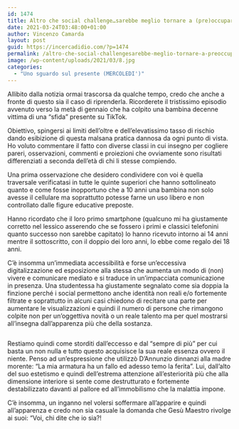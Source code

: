 ```yaml
---
id: 1474
title: Altro che social challenge…sarebbe meglio tornare a (pre)occuparsi di social change!
date: 2021-03-24T03:48:00+01:00
author: Vincenzo Camarda
layout: post
guid: https://incercadidio.com/?p=1474
permalink: /altro-che-social-challengesarebbe-meglio-tornare-a-preoccuparsi-di-social-change/
image: /wp-content/uploads/2021/03/8.jpg
categories:
  - "Uno sguardo sul presente (MERCOLEDI')"
---
```

Allibito dalla notizia ormai trascorsa da qualche tempo, credo che anche a fronte di questo sia il caso di riprenderla. Ricorderete il tristissimo episodio avvenuto verso la metà di gennaio che ha colpito una bambina decenne vittima di una “sfida” presente su TikTok. 

Obiettivo, spingersi ai limiti dell’oltre e dell’elevatissimo tasso di rischio dando esibizione di questa malsana pratica dannosa da ogni punto di vista. Ho voluto commentare il fatto con diverse classi in cui insegno per cogliere pareri, osservazioni, commenti e proiezioni che ovviamente sono risultati differenziati a seconda dell’età di chi li stesse compiendo. 

Una prima osservazione che desidero condividere con voi è quella traversale verificatasi in tutte le quinte superiori che hanno sottolineato quanto e come fosse inopportuno che a 10 anni una bambina non solo avesse il cellulare ma soprattutto potesse farne un uso libero e non controllato dalle figure educative preposte. 

Hanno ricordato che il loro primo smartphone (qualcuno mi ha giustamente corretto nel lessico asserendo che se fossero i primi e classici telefonini quanto successo non sarebbe capitato) lo hanno ricevuto intorno ai 14 anni mentre il sottoscritto, con il doppio dei loro anni, lo ebbe come regalo dei 18 anni. 

C’è insomma un’immediata accessibilità e forse un’eccessiva digitalizzazione ed esposizione alla stessa che aumenta un modo di (non) vivere e comunicare mediato e si traduce in un’impacciata comunicazione in presenza. Una studentessa ha giustamente segnalato come sia doppia la finzione perché i social permettono anche identità non reali e/o fortemente filtrate e soprattutto in alcuni casi chiedono di recitare una parte per aumentare le visualizzazioni e quindi il numero di persone che rimangono colpite non per un’oggettiva novità o un reale talento ma per quel mostrarsi all’insegna dall’apparenza più che della sostanza. 

<div class="wp-block-image">
  <figure class="aligncenter size-large"><img src="https://incercadidio.com/wp-content/uploads/2021/03/9.jpg" alt="" class="wp-image-1476" srcset="https://incercadidio.com/wp-content/uploads/2021/03/9.jpg 436w, https://incercadidio.com/wp-content/uploads/2021/03/9-300x175.jpg 300w" sizes="(max-width: 436px) 100vw, 436px" /></figure>
</div>

Restiamo quindi come storditi dall’eccesso e dal “sempre di più” per cui basta un non nulla e tutto questo acquisisce la sua reale essenza ovvero il niente. Penso ad un’espressione che utilizzò D’Annunzio dinnanzi alla madre morente: “La mia armatura ha un fallo ed adesso temo la ferita”. Lui, dall’alto del suo estetismo e quindi dell’estrema attenzione all’esteriorità più che alla dimensione interiore si sente come destrutturato e fortemente destabilizzato davanti al pallore ed all’immobilismo che la malattia impone. 

C’è insomma, un inganno nel volersi soffermare all’apparire e quindi all’apparenza e credo non sia casuale la domanda che Gesù Maestro rivolge ai suoi: “Voi, chi dite che io sia?!